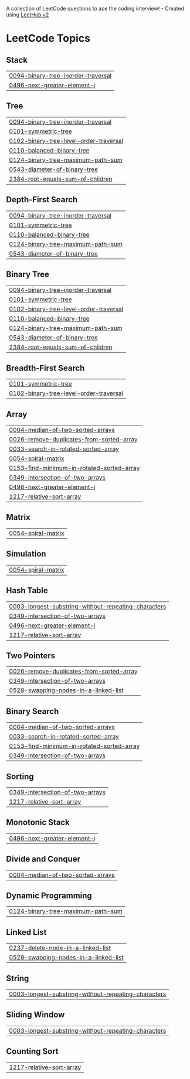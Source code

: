 A collection of LeetCode questions to ace the coding interview! - Created using [LeetHub v2](https://github.com/arunbhardwaj/LeetHub-2.0)
<!---LeetCode Topics Start-->
# LeetCode Topics
## Stack
|  |
| ------- |
| [0094-binary-tree-inorder-traversal](https://github.com/tinku06071999/leetcode-solutions/tree/master/0094-binary-tree-inorder-traversal) |
| [0496-next-greater-element-i](https://github.com/tinku06071999/leetcode-solutions/tree/master/0496-next-greater-element-i) |
## Tree
|  |
| ------- |
| [0094-binary-tree-inorder-traversal](https://github.com/tinku06071999/leetcode-solutions/tree/master/0094-binary-tree-inorder-traversal) |
| [0101-symmetric-tree](https://github.com/tinku06071999/leetcode-solutions/tree/master/0101-symmetric-tree) |
| [0102-binary-tree-level-order-traversal](https://github.com/tinku06071999/leetcode-solutions/tree/master/0102-binary-tree-level-order-traversal) |
| [0110-balanced-binary-tree](https://github.com/tinku06071999/leetcode-solutions/tree/master/0110-balanced-binary-tree) |
| [0124-binary-tree-maximum-path-sum](https://github.com/tinku06071999/leetcode-solutions/tree/master/0124-binary-tree-maximum-path-sum) |
| [0543-diameter-of-binary-tree](https://github.com/tinku06071999/leetcode-solutions/tree/master/0543-diameter-of-binary-tree) |
| [2384-root-equals-sum-of-children](https://github.com/tinku06071999/leetcode-solutions/tree/master/2384-root-equals-sum-of-children) |
## Depth-First Search
|  |
| ------- |
| [0094-binary-tree-inorder-traversal](https://github.com/tinku06071999/leetcode-solutions/tree/master/0094-binary-tree-inorder-traversal) |
| [0101-symmetric-tree](https://github.com/tinku06071999/leetcode-solutions/tree/master/0101-symmetric-tree) |
| [0110-balanced-binary-tree](https://github.com/tinku06071999/leetcode-solutions/tree/master/0110-balanced-binary-tree) |
| [0124-binary-tree-maximum-path-sum](https://github.com/tinku06071999/leetcode-solutions/tree/master/0124-binary-tree-maximum-path-sum) |
| [0543-diameter-of-binary-tree](https://github.com/tinku06071999/leetcode-solutions/tree/master/0543-diameter-of-binary-tree) |
## Binary Tree
|  |
| ------- |
| [0094-binary-tree-inorder-traversal](https://github.com/tinku06071999/leetcode-solutions/tree/master/0094-binary-tree-inorder-traversal) |
| [0101-symmetric-tree](https://github.com/tinku06071999/leetcode-solutions/tree/master/0101-symmetric-tree) |
| [0102-binary-tree-level-order-traversal](https://github.com/tinku06071999/leetcode-solutions/tree/master/0102-binary-tree-level-order-traversal) |
| [0110-balanced-binary-tree](https://github.com/tinku06071999/leetcode-solutions/tree/master/0110-balanced-binary-tree) |
| [0124-binary-tree-maximum-path-sum](https://github.com/tinku06071999/leetcode-solutions/tree/master/0124-binary-tree-maximum-path-sum) |
| [0543-diameter-of-binary-tree](https://github.com/tinku06071999/leetcode-solutions/tree/master/0543-diameter-of-binary-tree) |
| [2384-root-equals-sum-of-children](https://github.com/tinku06071999/leetcode-solutions/tree/master/2384-root-equals-sum-of-children) |
## Breadth-First Search
|  |
| ------- |
| [0101-symmetric-tree](https://github.com/tinku06071999/leetcode-solutions/tree/master/0101-symmetric-tree) |
| [0102-binary-tree-level-order-traversal](https://github.com/tinku06071999/leetcode-solutions/tree/master/0102-binary-tree-level-order-traversal) |
## Array
|  |
| ------- |
| [0004-median-of-two-sorted-arrays](https://github.com/tinku06071999/leetcode-solutions/tree/master/0004-median-of-two-sorted-arrays) |
| [0026-remove-duplicates-from-sorted-array](https://github.com/tinku06071999/leetcode-solutions/tree/master/0026-remove-duplicates-from-sorted-array) |
| [0033-search-in-rotated-sorted-array](https://github.com/tinku06071999/leetcode-solutions/tree/master/0033-search-in-rotated-sorted-array) |
| [0054-spiral-matrix](https://github.com/tinku06071999/leetcode-solutions/tree/master/0054-spiral-matrix) |
| [0153-find-minimum-in-rotated-sorted-array](https://github.com/tinku06071999/leetcode-solutions/tree/master/0153-find-minimum-in-rotated-sorted-array) |
| [0349-intersection-of-two-arrays](https://github.com/tinku06071999/leetcode-solutions/tree/master/0349-intersection-of-two-arrays) |
| [0496-next-greater-element-i](https://github.com/tinku06071999/leetcode-solutions/tree/master/0496-next-greater-element-i) |
| [1217-relative-sort-array](https://github.com/tinku06071999/leetcode-solutions/tree/master/1217-relative-sort-array) |
## Matrix
|  |
| ------- |
| [0054-spiral-matrix](https://github.com/tinku06071999/leetcode-solutions/tree/master/0054-spiral-matrix) |
## Simulation
|  |
| ------- |
| [0054-spiral-matrix](https://github.com/tinku06071999/leetcode-solutions/tree/master/0054-spiral-matrix) |
## Hash Table
|  |
| ------- |
| [0003-longest-substring-without-repeating-characters](https://github.com/tinku06071999/leetcode-solutions/tree/master/0003-longest-substring-without-repeating-characters) |
| [0349-intersection-of-two-arrays](https://github.com/tinku06071999/leetcode-solutions/tree/master/0349-intersection-of-two-arrays) |
| [0496-next-greater-element-i](https://github.com/tinku06071999/leetcode-solutions/tree/master/0496-next-greater-element-i) |
| [1217-relative-sort-array](https://github.com/tinku06071999/leetcode-solutions/tree/master/1217-relative-sort-array) |
## Two Pointers
|  |
| ------- |
| [0026-remove-duplicates-from-sorted-array](https://github.com/tinku06071999/leetcode-solutions/tree/master/0026-remove-duplicates-from-sorted-array) |
| [0349-intersection-of-two-arrays](https://github.com/tinku06071999/leetcode-solutions/tree/master/0349-intersection-of-two-arrays) |
| [0528-swapping-nodes-in-a-linked-list](https://github.com/tinku06071999/leetcode-solutions/tree/master/0528-swapping-nodes-in-a-linked-list) |
## Binary Search
|  |
| ------- |
| [0004-median-of-two-sorted-arrays](https://github.com/tinku06071999/leetcode-solutions/tree/master/0004-median-of-two-sorted-arrays) |
| [0033-search-in-rotated-sorted-array](https://github.com/tinku06071999/leetcode-solutions/tree/master/0033-search-in-rotated-sorted-array) |
| [0153-find-minimum-in-rotated-sorted-array](https://github.com/tinku06071999/leetcode-solutions/tree/master/0153-find-minimum-in-rotated-sorted-array) |
| [0349-intersection-of-two-arrays](https://github.com/tinku06071999/leetcode-solutions/tree/master/0349-intersection-of-two-arrays) |
## Sorting
|  |
| ------- |
| [0349-intersection-of-two-arrays](https://github.com/tinku06071999/leetcode-solutions/tree/master/0349-intersection-of-two-arrays) |
| [1217-relative-sort-array](https://github.com/tinku06071999/leetcode-solutions/tree/master/1217-relative-sort-array) |
## Monotonic Stack
|  |
| ------- |
| [0496-next-greater-element-i](https://github.com/tinku06071999/leetcode-solutions/tree/master/0496-next-greater-element-i) |
## Divide and Conquer
|  |
| ------- |
| [0004-median-of-two-sorted-arrays](https://github.com/tinku06071999/leetcode-solutions/tree/master/0004-median-of-two-sorted-arrays) |
## Dynamic Programming
|  |
| ------- |
| [0124-binary-tree-maximum-path-sum](https://github.com/tinku06071999/leetcode-solutions/tree/master/0124-binary-tree-maximum-path-sum) |
## Linked List
|  |
| ------- |
| [0237-delete-node-in-a-linked-list](https://github.com/tinku06071999/leetcode-solutions/tree/master/0237-delete-node-in-a-linked-list) |
| [0528-swapping-nodes-in-a-linked-list](https://github.com/tinku06071999/leetcode-solutions/tree/master/0528-swapping-nodes-in-a-linked-list) |
## String
|  |
| ------- |
| [0003-longest-substring-without-repeating-characters](https://github.com/tinku06071999/leetcode-solutions/tree/master/0003-longest-substring-without-repeating-characters) |
## Sliding Window
|  |
| ------- |
| [0003-longest-substring-without-repeating-characters](https://github.com/tinku06071999/leetcode-solutions/tree/master/0003-longest-substring-without-repeating-characters) |
## Counting Sort
|  |
| ------- |
| [1217-relative-sort-array](https://github.com/tinku06071999/leetcode-solutions/tree/master/1217-relative-sort-array) |
<!---LeetCode Topics End-->